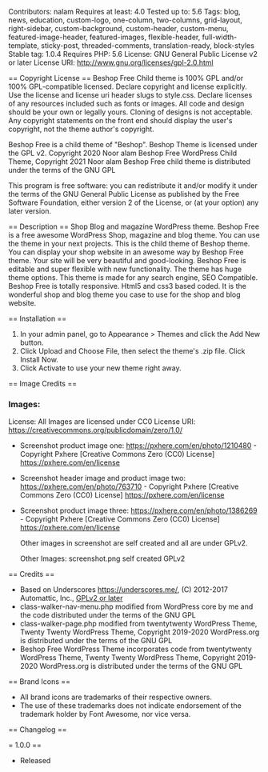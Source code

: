 Contributors: nalam
Requires at least: 4.0
Tested up to: 5.6
Tags: blog, news, education, custom-logo, one-column, two-columns, grid-layout, right-sidebar, custom-background, custom-header, custom-menu, featured-image-header, featured-images, flexible-header, full-width-template, sticky-post, threaded-comments, translation-ready, block-styles
Stable tag: 1.0.4
Requires PHP: 5.6
License: GNU General Public License v2 or later
License URI: http://www.gnu.org/licenses/gpl-2.0.html


== Copyright License ==
Beshop Free Child theme  is 100% GPL and/or 100% GPL-compatible licensed.
Declare copyright and license explicitly. Use the license and license uri header slugs to style.css.
Declare licenses of any resources included such as fonts or images.
All code and design should be your own or legally yours. Cloning of designs is not acceptable.
Any copyright statements on the front end should display the user's copyright, not the theme author's copyright.

Beshop Free is a child theme of "Beshop". Beshop Theme is licensed under the GPL v2. Copyright 2020 Noor alam
Beshop Free WordPress Child Theme, Copyright 2021 Noor alam
Beshop Free child theme is distributed under the terms of the GNU GPL


This program is free software: you can redistribute it and/or modify
it under the terms of the GNU General Public License as published by
the Free Software Foundation, either version 2 of the License, or
(at your option) any later version.



== Description ==
Shop Blog and magazine WordPress theme.
Beshop Free is a free awesome WordPress Shop, magazine and blog theme. You can use the theme in your next projects. This is the child theme of Beshop theme. You can display your shop website in an awesome way by Beshop Free theme. Your site will be very beautiful and good-looking.  Beshop Free is editable and super flexible with new functionality. The theme has huge theme options. This theme is made for any search engine, SEO Compatible.  Beshop Free is totally responsive.  Html5 and css3 based coded.  It is the wonderful shop and blog theme you case to use for the shop and blog website.

== Installation ==

1. In your admin panel, go to Appearance > Themes and click the Add New button.
2. Click Upload and Choose File, then select the theme's .zip file. Click Install Now.
3. Click Activate to use your new theme right away.

== Image Credits ==
### Images:
License: All Images are licensed under CC0
License URI: https://creativecommons.org/publicdomain/zero/1.0/


* Screenshot product image one:
https://pxhere.com/en/photo/1210480 - Copyright Pxhere
	[Creative Commons Zero (CC0) License] 
	https://pxhere.com/en/license 
* Screenshot header image and product image two:
https://pxhere.com/en/photo/763710 - Copyright Pxhere
	[Creative Commons Zero (CC0) License] 
	https://pxhere.com/en/license 
* Screenshot product image three:
https://pxhere.com/en/photo/1386269  - Copyright Pxhere
	[Creative Commons Zero (CC0) License] 
	https://pxhere.com/en/license 


    Other images in screenshot are self created and all are under GPLv2.

    Other Images:
        screenshot.png self created GPLv2

== Credits ==

* Based on Underscores https://underscores.me/, (C) 2012-2017 Automattic, Inc., [GPLv2 or later](https://www.gnu.org/licenses/gpl-2.0.html)
* class-walker-nav-menu.php modified from WordPress core by me and the code distributed under the terms of the GNU GPL
* class-walker-page.php modified from twentytwenty WordPress Theme, Twenty Twenty WordPress Theme, Copyright 2019-2020 WordPress.org is distributed under the terms of the GNU GPL
* Beshop Free WordPress Theme incorporates code from twentytwenty WordPress Theme, Twenty Twenty WordPress Theme, Copyright 2019-2020 WordPress.org is distributed under the terms of the GNU GPL

== Brand Icons ==

* All brand icons are trademarks of their respective owners.
* The use of these trademarks does not indicate endorsement of the trademark holder by Font Awesome, nor vice versa.



== Changelog ==

= 1.0.0 ==
* Released


 
	
